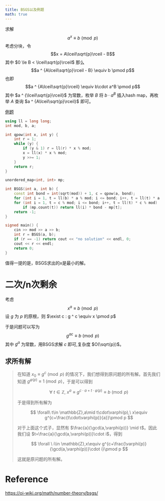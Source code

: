 ```yaml
---
title: BSGS以及例题
math: true
---
```


求解 
$$a^x \equiv b \pmod p$$
考虑分块，令
$$x = A\lceil\sqrt{p}\rceil - B$$
其中 $0 \le B < \lceil\sqrt{p}\rceil$
那么
$$a ^ {A\lceil\sqrt{p}\rceil - B} \equiv b \pmod p$$
也即
$$a ^ {A\lceil\sqrt{p}\rceil} \equiv b\cdot a^B \pmod p$$
其中 $a ^ {\lceil\sqrt{p}\rceil}$ 为常数，枚举 $B$ 将 $b\cdot a^B$ 插入hash map，再枚举 $A$ 查询 $a ^ {A\lceil\sqrt{p}\rceil}$ 即可。

[例题](https://www.luogu.com.cn/problem/P3846)

```cpp
using ll = long long;
int mod, b, a;

int qpow(int x, int y) {
    int r = 1;
    while (y) {
        if (y & 1) r = ll(r) * x % mod;
        x = ll(x) * x % mod;
        y >>= 1;
    }
    return r;
}

unordered_map<int, int> mp;

int BSGS(int a, int b) {
    const int bond = int(sqrt(mod)) + 1, c = qpow(a, bond);
    for (int i = 1, t = ll(b) * a % mod; i <= bond; i++, t = ll(t) * a % mod) mp[t] = i;
    for (int i = 1, t = c % mod; i <= bond; i++, t = ll(t) * c % mod)
        if (mp.count(t)) return ll(i) * bond - mp[t];
    return -1;
}

signed main() {
    cin >> mod >> a >> b;
    int r = BSGS(a, b);
    if (r == -1) return cout << "no solution" << endl, 0;
    cout << r << endl;
    return 0;
}
```

值得一提的是，BSGS求出的x是最小的解。

# 二次/n次剩余

考虑
$$x ^ a \equiv b \pmod p$$
设 $g$ 为 $p$ 的原根，则 $\exist c : g ^ c \equiv x \pmod p$

于是问题可以写为
$$g^{ac} \equiv b \pmod p$$
其中 $g^a$ 为常数，用BSGS求解 $c$ 即可,复杂度 $O(\sqrt{p})$。

## 求所有解

> 在知道 $x_0\equiv g^{c}\pmod p$ 的情况下，我们想得到原问题的所有解。首先我们知道 $g^{\varphi(p)}\equiv 1\pmod p$，于是可以得到
>
>$$ \forall\ t \in \mathbb{Z},\ x^a \equiv g^{ c \cdot a + t\cdot\varphi(p)}\equiv b \pmod p $$
>
>于是得到所有解为
>
>$$ \forall\ t\in \mathbb{Z},a\mid t\cdot\varphi(p),\ x\equiv g^{c+\frac{t\cdot\varphi(p)}{a}}\pmod p $$
>
>对于上面这个式子，显然有 $\frac{a}{\gcd(a,\varphi(p))} \mid t$。因此我们设 $t=\frac{a}{\gcd(a,\varphi(p))}\cdot i$，得到
>
>$$ \forall \ i\in \mathbb{Z},x\equiv g^{c+\frac{\varphi(p)}{\gcd(a,\varphi(p))}\cdot i}\pmod p $$
>
>这就是原问题的所有解。

# Reference
<https://oi-wiki.org/math/number-theory/bsgs/>


